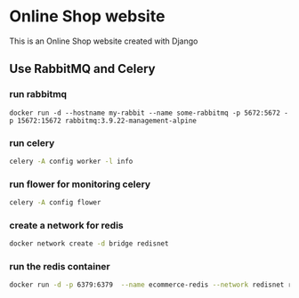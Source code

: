 # Online Shop website
This is an Online Shop website created with Django


## Use RabbitMQ and Celery

### run rabbitmq

```docker
docker run -d --hostname my-rabbit --name some-rabbitmq -p 5672:5672 -p 15672:15672 rabbitmq:3.9.22-management-alpine
```

### run celery

```sh
celery -A config worker -l info
```

### run flower for monitoring celery

```sh
celery -A config flower
```

### create a network for redis

```sh
docker network create -d bridge redisnet
```

### run the redis container

```sh
docker run -d -p 6379:6379  --name ecommerce-redis --network redisnet redis:alpine
```